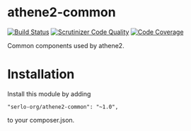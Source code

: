 athene2-common
==============

[![Build Status](https://travis-ci.org/serlo-org/athene2-common.svg)](https://travis-ci.org/serlo-org/athene2-common)
[![Scrutinizer Code Quality](https://scrutinizer-ci.com/g/serlo-org/athene2-common/badges/quality-score.png?b=master)](https://scrutinizer-ci.com/g/serlo-org/athene2-common/?branch=master)
[![Code Coverage](https://scrutinizer-ci.com/g/serlo-org/athene2-common/badges/coverage.png?b=master)](https://scrutinizer-ci.com/g/serlo-org/athene2-common/?branch=master)

Common components used by athene2.

# Installation

Install this module by adding

`"serlo-org/athene2-common": "~1.0",`

to your composer.json.